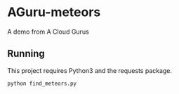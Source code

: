 # AGuru-meteors
A demo from A Cloud Gurus

## Running

This project requires Python3 and the requests package.

`python find_meteors.py`
